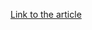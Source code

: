 [Link to the article](https://www.securityweek.com/phishing-the-silent-precursor-to-data-breaches/)
